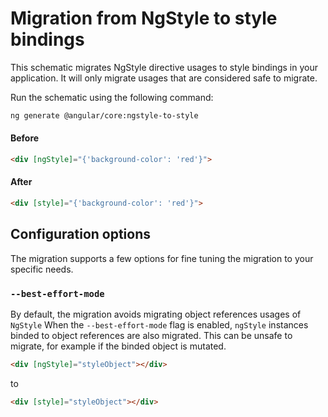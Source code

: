 # Migration from NgStyle to style bindings

This schematic migrates NgStyle directive usages to style bindings in your application.
It will only migrate usages that are considered safe to migrate.

Run the schematic using the following command:

```bash
ng generate @angular/core:ngstyle-to-style
```


#### Before

```html
<div [ngStyle]="{'background-color': 'red'}">
```


#### After

```html
<div [style]="{'background-color': 'red'}">
```

## Configuration options

The migration supports a few options for fine tuning the migration to your specific needs.

### `--best-effort-mode`

By default, the migration avoids migrating object references usages of `NgStyle`
When the `--best-effort-mode` flag is enabled, `ngStyle` instances binded to object references are also migrated. 
This can be unsafe to migrate, for example if the binded object is mutated.


```html
<div [ngStyle]="styleObject"></div>
```

to

```html
<div [style]="styleObject"></div>
```